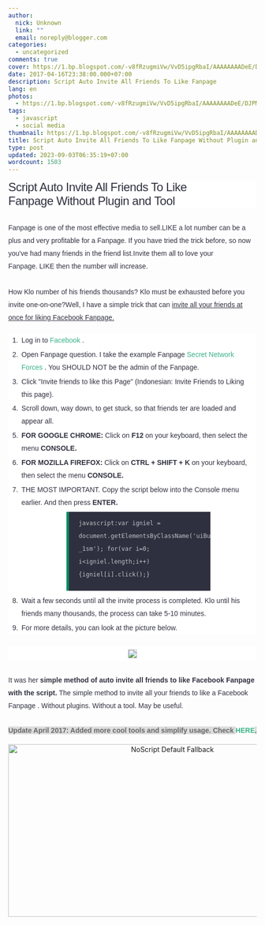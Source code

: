 ```yaml
---
author:
  nick: Unknown
  link: ""
  email: noreply@blogger.com
categories:
  - uncategorized
comments: true
cover: https://1.bp.blogspot.com/-v8fRzugmiVw/VvD5ipgRbaI/AAAAAAAADeE/DJPMUJuCNNMi-j7QTh8V6RpfBNlvqf6zw/s600/Script%2BAuto%2BInvite%2BAll%2BFriends%2BTo%2BLike%2BFanpage.%2BTanpa%2BPlugin.png
date: 2017-04-16T23:38:00.000+07:00
description: Script Auto Invite All Friends To Like Fanpage
lang: en
photos:
  - https://1.bp.blogspot.com/-v8fRzugmiVw/VvD5ipgRbaI/AAAAAAAADeE/DJPMUJuCNNMi-j7QTh8V6RpfBNlvqf6zw/s600/Script%2BAuto%2BInvite%2BAll%2BFriends%2BTo%2BLike%2BFanpage.%2BTanpa%2BPlugin.png
tags:
  - javascript
  - social media
thumbnail: https://1.bp.blogspot.com/-v8fRzugmiVw/VvD5ipgRbaI/AAAAAAAADeE/DJPMUJuCNNMi-j7QTh8V6RpfBNlvqf6zw/s600/Script%2BAuto%2BInvite%2BAll%2BFriends%2BTo%2BLike%2BFanpage.%2BTanpa%2BPlugin.png
title: Script Auto Invite All Friends To Like Fanpage Without Plugin and Tool
type: post
updated: 2023-09-03T06:35:19+07:00
wordcount: 1503
---
```


<h1 class="post-title entry-title" style="background-color: white; border: 0px; box-sizing: border-box; color: #2f303f; font-family: Tahoma, sans-serif; font-size: 24px; font-stretch: inherit; font-weight: normal; letter-spacing: -0.5px; line-height: initial; margin: 0px 0px 10px; padding: 0px; vertical-align: baseline;"><span class="notranslate" style="border: 0px; box-sizing: border-box; font-family: inherit; font-size: inherit; font-stretch: inherit; font-style: inherit; font-variant: inherit; font-weight: inherit; line-height: inherit; margin: 0px; padding: 0px; vertical-align: baseline;">Script Auto Invite All Friends To Like Fanpage</span>&nbsp;<span class="notranslate" style="border: 0px; box-sizing: border-box; font-family: inherit; font-size: inherit; font-stretch: inherit; font-style: inherit; font-variant: inherit; font-weight: inherit; line-height: inherit; margin: 0px; padding: 0px; vertical-align: baseline;">Without Plugin and</span><span class="notranslate" style="border: 0px; box-sizing: border-box; font-family: inherit; font-size: inherit; font-stretch: inherit; font-style: inherit; font-variant: inherit; font-weight: inherit; line-height: inherit; margin: 0px; padding: 0px; vertical-align: baseline;">&nbsp;Tool</span></h1><div><span class="notranslate" style="border: 0px; box-sizing: border-box; font-family: inherit; font-size: inherit; font-stretch: inherit; font-style: inherit; font-variant: inherit; font-weight: inherit; line-height: inherit; margin: 0px; padding: 0px; vertical-align: baseline;"><br></span></div><div><span class="notranslate" style="border: 0px; box-sizing: border-box; font-family: inherit; font-size: inherit; font-stretch: inherit; font-style: inherit; font-variant: inherit; font-weight: inherit; line-height: inherit; margin: 0px; padding: 0px; vertical-align: baseline;"><span class="notranslate" style="background-color: white; border: 0px; box-sizing: border-box; color: #2f303f; font-family: &quot;arial&quot; , sans-serif; font-size: 14px; font-stretch: inherit; line-height: 26px; margin: 0px; padding: 0px; vertical-align: baseline;">Fanpage is one of the most effective media to sell.</span><span style="background-color: white; color: #2f303f; font-family: &quot;arial&quot; , sans-serif; font-size: 14px; line-height: 26px;"></span><span class="notranslate" style="background-color: white; border: 0px; box-sizing: border-box; color: #2f303f; font-family: &quot;arial&quot; , sans-serif; font-size: 14px; font-stretch: inherit; line-height: 26px; margin: 0px; padding: 0px; vertical-align: baseline;">LIKE a lot number can be a plus and very profitable for a Fanpage.</span><span style="background-color: white; color: #2f303f; font-family: &quot;arial&quot; , sans-serif; font-size: 14px; line-height: 26px;">&nbsp;</span><span class="notranslate" style="background-color: white; border: 0px; box-sizing: border-box; color: #2f303f; font-family: &quot;arial&quot; , sans-serif; font-size: 14px; font-stretch: inherit; line-height: 26px; margin: 0px; padding: 0px; vertical-align: baseline;">If you have tried the trick before, so now you've had many friends in the friend list.</span><span style="background-color: white; color: #2f303f; font-family: &quot;arial&quot; , sans-serif; font-size: 14px; line-height: 26px;"></span><span class="notranslate" style="background-color: white; border: 0px; box-sizing: border-box; color: #2f303f; font-family: &quot;arial&quot; , sans-serif; font-size: 14px; font-stretch: inherit; line-height: 26px; margin: 0px; padding: 0px; vertical-align: baseline;">Invite them all to love your Fanpage.</span><span style="background-color: white; color: #2f303f; font-family: &quot;arial&quot; , sans-serif; font-size: 14px; line-height: 26px;">&nbsp;</span><span class="notranslate" style="background-color: white; border: 0px; box-sizing: border-box; color: #2f303f; font-family: &quot;arial&quot; , sans-serif; font-size: 14px; font-stretch: inherit; line-height: 26px; margin: 0px; padding: 0px; vertical-align: baseline;">LIKE then the number will increase.</span><span style="background-color: white; color: #2f303f; font-family: &quot;arial&quot; , sans-serif; font-size: 14px; line-height: 26px;">&nbsp;</span><br style="background-color: white; box-sizing: border-box; color: #2f303f; font-family: Arial, sans-serif; font-size: 14px; line-height: 26px; margin: 0px; padding: 0px;"><br style="background-color: white; box-sizing: border-box; color: #2f303f; font-family: Arial, sans-serif; font-size: 14px; line-height: 26px; margin: 0px; padding: 0px;"><span class="notranslate" style="background-color: white; border: 0px; box-sizing: border-box; color: #2f303f; font-family: &quot;arial&quot; , sans-serif; font-size: 14px; font-stretch: inherit; line-height: 26px; margin: 0px; padding: 0px; vertical-align: baseline;">How Klo number of his friends thousands?</span><span style="background-color: white; color: #2f303f; font-family: &quot;arial&quot; , sans-serif; font-size: 14px; line-height: 26px;">&nbsp;</span><span class="notranslate" style="background-color: white; border: 0px; box-sizing: border-box; color: #2f303f; font-family: &quot;arial&quot; , sans-serif; font-size: 14px; font-stretch: inherit; line-height: 26px; margin: 0px; padding: 0px; vertical-align: baseline;">Klo must be exhausted before you invite one-on-one?</span><span style="background-color: white; color: #2f303f; font-family: &quot;arial&quot; , sans-serif; font-size: 14px; line-height: 26px;"></span><span class="notranslate" style="background-color: white; border: 0px; box-sizing: border-box; color: #2f303f; font-family: &quot;arial&quot; , sans-serif; font-size: 14px; font-stretch: inherit; line-height: 26px; margin: 0px; padding: 0px; vertical-align: baseline;">Well, I have a simple trick that can&nbsp;<u style="border: 0px; box-sizing: border-box; font-family: inherit; font-size: inherit; font-stretch: inherit; font-style: inherit; font-variant: inherit; font-weight: inherit; line-height: inherit; margin: 0px; padding: 0px; vertical-align: baseline;">invite all your friends at once for liking Facebook Fanpage.</u></span><span style="background-color: white; color: #2f303f; font-family: &quot;arial&quot; , sans-serif; font-size: 14px; line-height: 26px;">&nbsp;</span><br style="background-color: white; box-sizing: border-box; color: #2f303f; font-family: Arial, sans-serif; font-size: 14px; line-height: 26px; margin: 0px; padding: 0px;"></span><br><ol style="background-color: white; border: 0px; box-sizing: border-box; color: #2f303f; counter-reset: li 0; font-family: Arial, sans-serif; font-size: 14px; font-stretch: inherit; line-height: 26px; list-style: none; margin: 0px; padding: 0px; vertical-align: baseline;"><span class="notranslate" style="border: 0px; box-sizing: border-box; font-family: inherit; font-size: inherit; font-stretch: inherit; font-style: inherit; font-variant: inherit; font-weight: inherit; line-height: inherit; margin: 0px; padding: 0px; vertical-align: baseline;"><li style="border: 0px; box-sizing: border-box; font-family: inherit; font-size: inherit; font-stretch: inherit; font-style: inherit; font-variant: inherit; font-weight: inherit; line-height: inherit; list-style-type: decimal; margin: 0.2em 0px 0px 1.7em; padding: 0px 3px; vertical-align: baseline;"><span class="notranslate" style="border: 0px; box-sizing: border-box; font-family: inherit; font-size: inherit; font-stretch: inherit; font-style: inherit; font-variant: inherit; font-weight: inherit; line-height: inherit; margin: 0px; padding: 0px; vertical-align: baseline;">Log in to&nbsp;<a href="https://fb.me/" style="-webkit-transition: all 0.3s; border: 0px; box-sizing: border-box; color: #37b185; font-family: inherit; font-size: inherit; font-stretch: inherit; font-style: inherit; font-variant: inherit; font-weight: inherit; line-height: inherit; margin: 0px; padding: 0px; text-decoration: none; transition: all 0.3s; vertical-align: baseline;" title="Script Auto Invite All Friends To Like Fanpage. Without Plugin. without Tool" rel="noopener noreferer nofollow">Facebook</a>&nbsp;.</span></li><li style="border: 0px; box-sizing: border-box; font-family: inherit; font-size: inherit; font-stretch: inherit; font-style: inherit; font-variant: inherit; font-weight: inherit; line-height: inherit; list-style-type: decimal; margin: 0.2em 0px 0px 1.7em; padding: 0px 3px; vertical-align: baseline;"><span class="notranslate" style="border: 0px; box-sizing: border-box; font-family: inherit; font-size: inherit; font-stretch: inherit; font-style: inherit; font-variant: inherit; font-weight: inherit; line-height: inherit; margin: 0px; padding: 0px; vertical-align: baseline;">Open Fanpage question.</span>&nbsp;<span class="notranslate" style="border: 0px; box-sizing: border-box; font-family: inherit; font-size: inherit; font-stretch: inherit; font-style: inherit; font-variant: inherit; font-weight: inherit; line-height: inherit; margin: 0px; padding: 0px; vertical-align: baseline;">I take the example Fanpage&nbsp;<a href="https://www.facebook.com/secretnetworkforces" style="-webkit-transition: all 0.3s; border: 0px; box-sizing: border-box; color: #37b185; font-family: inherit; font-size: inherit; font-stretch: inherit; font-style: inherit; font-variant: inherit; font-weight: inherit; line-height: inherit; margin: 0px; padding: 0px; text-decoration: none; transition: all 0.3s; vertical-align: baseline;" target="_blank" title="BJITA - Japan Anime Manga" rel="noopener noreferer nofollow">Secret Network Forces</a>&nbsp;.</span>&nbsp;<span class="notranslate" style="border: 0px; box-sizing: border-box; font-family: inherit; font-size: inherit; font-stretch: inherit; font-style: inherit; font-variant: inherit; font-weight: inherit; line-height: inherit; margin: 0px; padding: 0px; vertical-align: baseline;">You SHOULD NOT be the admin of the Fanpage.</span></li><li style="border: 0px; box-sizing: border-box; font-family: inherit; font-size: inherit; font-stretch: inherit; font-style: inherit; font-variant: inherit; font-weight: inherit; line-height: inherit; list-style-type: decimal; margin: 0.2em 0px 0px 1.7em; padding: 0px 3px; vertical-align: baseline;"><span class="notranslate" style="border: 0px; box-sizing: border-box; font-family: inherit; font-size: inherit; font-stretch: inherit; font-style: inherit; font-variant: inherit; font-weight: inherit; line-height: inherit; margin: 0px; padding: 0px; vertical-align: baseline;">Click "Invite friends to like this Page" (Indonesian: Invite Friends to Liking this page).</span></li><li style="border: 0px; box-sizing: border-box; font-family: inherit; font-size: inherit; font-stretch: inherit; font-style: inherit; font-variant: inherit; font-weight: inherit; line-height: inherit; list-style-type: decimal; margin: 0.2em 0px 0px 1.7em; padding: 0px 3px; vertical-align: baseline;"><span class="notranslate" style="border: 0px; box-sizing: border-box; font-family: inherit; font-size: inherit; font-stretch: inherit; font-style: inherit; font-variant: inherit; font-weight: inherit; line-height: inherit; margin: 0px; padding: 0px; vertical-align: baseline;">Scroll down, way down, to get stuck, so that friends ter are loaded and appear all.</span></li><li style="border: 0px; box-sizing: border-box; font-family: inherit; font-size: inherit; font-stretch: inherit; font-style: inherit; font-variant: inherit; font-weight: inherit; line-height: inherit; list-style-type: decimal; margin: 0.2em 0px 0px 1.7em; padding: 0px 3px; vertical-align: baseline;"><span class="notranslate" style="border: 0px; box-sizing: border-box; font-family: inherit; font-size: inherit; font-stretch: inherit; font-style: inherit; font-variant: inherit; font-weight: inherit; line-height: inherit; margin: 0px; padding: 0px; vertical-align: baseline;"><b style="border: 0px; box-sizing: border-box; font-family: inherit; font-size: inherit; font-stretch: inherit; font-style: inherit; font-variant: inherit; line-height: inherit; margin: 0px; padding: 0px; vertical-align: baseline;">FOR GOOGLE CHROME:</b>&nbsp;Click on&nbsp;<b style="border: 0px; box-sizing: border-box; font-family: inherit; font-size: inherit; font-stretch: inherit; font-style: inherit; font-variant: inherit; line-height: inherit; margin: 0px; padding: 0px; vertical-align: baseline;">F12</b>&nbsp;on your keyboard, then select the menu&nbsp;<b style="border: 0px; box-sizing: border-box; font-family: inherit; font-size: inherit; font-stretch: inherit; font-style: inherit; font-variant: inherit; line-height: inherit; margin: 0px; padding: 0px; vertical-align: baseline;">CONSOLE.</b></span></li><li style="border: 0px; box-sizing: border-box; font-family: inherit; font-size: inherit; font-stretch: inherit; font-style: inherit; font-variant: inherit; font-weight: inherit; line-height: inherit; list-style-type: decimal; margin: 0.2em 0px 0px 1.7em; padding: 0px 3px; vertical-align: baseline;"><span class="notranslate" style="border: 0px; box-sizing: border-box; font-family: inherit; font-size: inherit; font-stretch: inherit; font-style: inherit; font-variant: inherit; font-weight: inherit; line-height: inherit; margin: 0px; padding: 0px; vertical-align: baseline;"><b style="border: 0px; box-sizing: border-box; font-family: inherit; font-size: inherit; font-stretch: inherit; font-style: inherit; font-variant: inherit; line-height: inherit; margin: 0px; padding: 0px; vertical-align: baseline;">FOR MOZILLA FIREFOX:</b>&nbsp;Click on&nbsp;<b style="border: 0px; box-sizing: border-box; font-family: inherit; font-size: inherit; font-stretch: inherit; font-style: inherit; font-variant: inherit; line-height: inherit; margin: 0px; padding: 0px; vertical-align: baseline;">CTRL + SHIFT + K</b>&nbsp;on your keyboard, then select the menu&nbsp;<b style="border: 0px; box-sizing: border-box; font-family: inherit; font-size: inherit; font-stretch: inherit; font-style: inherit; font-variant: inherit; line-height: inherit; margin: 0px; padding: 0px; vertical-align: baseline;">CONSOLE.</b></span></li><li style="border: 0px; box-sizing: border-box; font-family: inherit; font-size: inherit; font-stretch: inherit; font-style: inherit; font-variant: inherit; font-weight: inherit; line-height: inherit; list-style-type: decimal; margin: 0.2em 0px 0px 1.7em; padding: 0px 3px; vertical-align: baseline;"><span class="notranslate" style="border: 0px; box-sizing: border-box; font-family: inherit; font-size: inherit; font-stretch: inherit; font-style: inherit; font-variant: inherit; font-weight: inherit; line-height: inherit; margin: 0px; padding: 0px; vertical-align: baseline;">THE MOST IMPORTANT.</span>&nbsp;<span class="notranslate" style="border: 0px; box-sizing: border-box; font-family: inherit; font-size: inherit; font-stretch: inherit; font-style: inherit; font-variant: inherit; font-weight: inherit; line-height: inherit; margin: 0px; padding: 0px; vertical-align: baseline;">Copy&nbsp;the script&nbsp;below into the Console menu earlier.</span>&nbsp;<span class="notranslate" style="border: 0px; box-sizing: border-box; font-family: inherit; font-size: inherit; font-stretch: inherit; font-style: inherit; font-variant: inherit; font-weight: inherit; line-height: inherit; margin: 0px; padding: 0px; vertical-align: baseline;">And then press&nbsp;<b style="border: 0px; box-sizing: border-box; font-family: inherit; font-size: inherit; font-stretch: inherit; font-style: inherit; font-variant: inherit; line-height: inherit; margin: 0px; padding: 0px; vertical-align: baseline;">ENTER.</b></span>&nbsp;<br style="box-sizing: border-box; margin: 0px; padding: 0px;"><pre style="-webkit-user-select: text; background-color: #2f303f; border-left-color: rgb(0, 140, 95); border-left-style: solid; border-width: 0px 0px 0px 5px; box-sizing: border-box; font-family: monospace, monospace; font-size: 13px; font-stretch: inherit; font-style: inherit; font-variant: inherit; font-weight: inherit; line-height: inherit; margin: 0.5em auto; overflow: auto; padding: 0px; position: relative; tab-size: 2; vertical-align: baseline; width: 292.203125px; word-break: normal; word-wrap: break-word;"><code style="background: none; border: none; box-sizing: border-box; color: #bdc3c7; display: block; font-family: 'source code pro', menlo, consolas, monaco, monospace; font-size: 12px; font-stretch: inherit; font-style: inherit; font-variant: inherit; font-weight: inherit; line-height: inherit; margin: 0px; max-height: 200px; overflow: auto; padding: 10px 20px 20px; vertical-align: baseline; white-space: pre-wrap;">javascript:var igniel = document.getElementsByClassName('uiButton _1sm'); for(var i=0; i&lt;igniel.length;i++) {igniel[i].click();}<span style="color: #2f303f; font-family: monospace , monospace; font-size: 13px; font-style: inherit; font-variant: inherit; font-weight: inherit; line-height: inherit;"> </span></code></pre></li><li style="border: 0px; box-sizing: border-box; font-family: inherit; font-size: inherit; font-stretch: inherit; font-style: inherit; font-variant: inherit; font-weight: inherit; line-height: inherit; list-style-type: decimal; margin: 0.2em 0px 0px 1.7em; padding: 0px 3px; vertical-align: baseline;"><span class="notranslate" style="border: 0px; box-sizing: border-box; font-family: inherit; font-size: inherit; font-stretch: inherit; font-style: inherit; font-variant: inherit; font-weight: inherit; line-height: inherit; margin: 0px; padding: 0px; vertical-align: baseline;">Wait a few seconds until all the invite process is completed.</span>&nbsp;<span class="notranslate" style="border: 0px; box-sizing: border-box; font-family: inherit; font-size: inherit; font-stretch: inherit; font-style: inherit; font-variant: inherit; font-weight: inherit; line-height: inherit; margin: 0px; padding: 0px; vertical-align: baseline;">Klo until his friends many thousands, the process can take 5-10 minutes.</span></li><li style="border: 0px; box-sizing: border-box; font-family: inherit; font-size: inherit; font-stretch: inherit; font-style: inherit; font-variant: inherit; font-weight: inherit; line-height: inherit; list-style-type: decimal; margin: 0.2em 0px 0px 1.7em; padding: 0px 3px; vertical-align: baseline;"><span class="notranslate" style="border: 0px; box-sizing: border-box; font-family: inherit; font-size: inherit; font-stretch: inherit; font-style: inherit; font-variant: inherit; font-weight: inherit; line-height: inherit; margin: 0px; padding: 0px; vertical-align: baseline;">For more details, you can look at the picture below.</span></li></span></ol><span class="notranslate" style="border: 0px; box-sizing: border-box; font-family: inherit; font-size: inherit; font-stretch: inherit; font-style: inherit; font-variant: inherit; font-weight: inherit; line-height: inherit; margin: 0px; padding: 0px; vertical-align: baseline;"><br style="background-color: white; box-sizing: border-box; color: #2f303f; font-family: Arial, sans-serif; font-size: 14px; line-height: 26px; margin: 0px; padding: 0px;"><center style="background-color: white; border: 0px; box-sizing: border-box; color: #2f303f; font-family: Arial, sans-serif; font-size: 14px; font-stretch: inherit; line-height: 26px; margin: 0px; padding: 0px; vertical-align: baseline;"><a href="https://1.bp.blogspot.com/-v8fRzugmiVw/VvD5ipgRbaI/AAAAAAAADeE/DJPMUJuCNNMi-j7QTh8V6RpfBNlvqf6zw/s1600/Script%2BAuto%2BInvite%2BAll%2BFriends%2BTo%2BLike%2BFanpage.%2BTanpa%2BPlugin.png" imageanchor="1" style="-webkit-transition: all 0.3s; border: 0px; box-sizing: border-box; color: #37b185; font-family: inherit; font-size: inherit; font-stretch: inherit; font-style: inherit; font-variant: inherit; font-weight: inherit; line-height: inherit; margin: 0px; padding: 0px; text-decoration: none; transition: all 0.3s; vertical-align: baseline;" rel="noopener noreferer nofollow"><img border="0" src="https://1.bp.blogspot.com/-v8fRzugmiVw/VvD5ipgRbaI/AAAAAAAADeE/DJPMUJuCNNMi-j7QTh8V6RpfBNlvqf6zw/s600/Script%2BAuto%2BInvite%2BAll%2BFriends%2BTo%2BLike%2BFanpage.%2BTanpa%2BPlugin.png" style="-webkit-transition: all 0.6s ease; background: rgb(250, 250, 250); border: 1px solid rgba(0, 0, 0, 0.2); box-sizing: border-box; font-family: inherit; font-size: inherit; font-stretch: inherit; font-style: inherit; font-variant: inherit; font-weight: inherit; height: auto; line-height: inherit; margin: 5px 0px; max-width: 100%; opacity: 1; outline: none; padding: 0px; transition: all 0.6s ease; vertical-align: middle;"></a></center><br style="background-color: white; box-sizing: border-box; color: #2f303f; font-family: Arial, sans-serif; font-size: 14px; line-height: 26px; margin: 0px; padding: 0px;"><span class="notranslate" style="background-color: white; border: 0px; box-sizing: border-box; color: #2f303f; font-family: &quot;arial&quot; , sans-serif; font-size: 14px; font-stretch: inherit; line-height: 26px; margin: 0px; padding: 0px; vertical-align: baseline;">It was her&nbsp;<b style="border: 0px; box-sizing: border-box; font-family: inherit; font-size: inherit; font-stretch: inherit; font-style: inherit; font-variant: inherit; line-height: inherit; margin: 0px; padding: 0px; vertical-align: baseline;">simple method of auto invite all friends to like Facebook Fanpage with the script.</b></span><span style="background-color: white; color: #2f303f; font-family: &quot;arial&quot; , sans-serif; font-size: 14px; line-height: 26px;">&nbsp;</span><span class="notranslate" style="background-color: white; border: 0px; box-sizing: border-box; color: #2f303f; font-family: &quot;arial&quot; , sans-serif; font-size: 14px; font-stretch: inherit; line-height: 26px; margin: 0px; padding: 0px; vertical-align: baseline;">The simple method to invite all your friends to like a Facebook Fanpage&nbsp;.</span><span style="background-color: white; color: #2f303f; font-family: &quot;arial&quot; , sans-serif; font-size: 14px; line-height: 26px;">&nbsp;</span><span class="notranslate" style="background-color: white; border: 0px; box-sizing: border-box; color: #2f303f; font-family: &quot;arial&quot; , sans-serif; font-size: 14px; font-stretch: inherit; line-height: 26px; margin: 0px; padding: 0px; vertical-align: baseline;">Without plugins.</span><span style="background-color: white; color: #2f303f; font-family: &quot;arial&quot; , sans-serif; font-size: 14px; line-height: 26px;">&nbsp;</span><span class="notranslate" style="background-color: white; border: 0px; box-sizing: border-box; color: #2f303f; font-family: &quot;arial&quot; , sans-serif; font-size: 14px; font-stretch: inherit; line-height: 26px; margin: 0px; padding: 0px; vertical-align: baseline;">Without a tool.</span><span style="background-color: white; color: #2f303f; font-family: &quot;arial&quot; , sans-serif; font-size: 14px; line-height: 26px;">&nbsp;</span><span class="notranslate" style="background-color: white; border: 0px; box-sizing: border-box; color: #2f303f; font-family: &quot;arial&quot; , sans-serif; font-size: 14px; font-stretch: inherit; line-height: 26px; margin: 0px; padding: 0px; vertical-align: baseline;">May be useful.</span><span style="background-color: white; color: #2f303f; font-family: &quot;arial&quot; , sans-serif; font-size: 14px; line-height: 26px;">&nbsp;</span></span></div><div><span class="notranslate" style="border: 0px; box-sizing: border-box; font-family: inherit; font-size: inherit; font-stretch: inherit; font-style: inherit; font-variant: inherit; font-weight: inherit; line-height: inherit; margin: 0px; padding: 0px; vertical-align: baseline;"><span style="background-color: white; color: #2f303f; font-family: &quot;arial&quot; , sans-serif; font-size: 14px; line-height: 26px;"><br></span></span></div><div><span class="notranslate" style="border: 0px; box-sizing: border-box; font-family: inherit; font-size: inherit; font-stretch: inherit; font-style: inherit; font-variant: inherit; font-weight: inherit; line-height: inherit; margin: 0px; padding: 0px; vertical-align: baseline;"><span style="background-color: #dddddd; color: #676767; font-family: &quot;arial&quot; , sans-serif; font-size: 14px; font-weight: bold; line-height: 22px;">Update April 2017: Added more cool tools and simplify usage. Check&nbsp;</span><a href="http://www.webmanajemen.com/search/?q=update%20script%20auto%20invite%20fanpage" style="-webkit-transition: all 0.3s; border: 0px; box-sizing: border-box; color: #37b185; font-family: Arial, sans-serif; font-size: 14px; font-stretch: inherit; font-weight: bold; line-height: 22px; margin: 0px; padding: 0px; text-decoration: none; transition: all 0.3s; vertical-align: baseline;" target="_blank" title="Script Auto Invite / Undang Semua Teman ke Fanspage GRATIS - Igniel" rel="noopener noreferer nofollow">HERE</a><span style="background-color: #dddddd; color: #676767; font-family: &quot;arial&quot; , sans-serif; font-size: 14px; font-weight: bold; line-height: 22px;">.</span></span></div><style amp-custom="">.thumb-post{text-align:center;margin:0;padding:0;width:100%} .thumb-post amp-img{width:100%;max-width:100%;height:auto;min-height:450px;max-height:600px;margin:0} </style> <br><div class="thumb-post"><noscript><img src="https://scontent.fsub2-1.fna.fbcdn.net/v/t1.0-9/fr/cp0/e15/q65/17796846_1773189839677671_6977008867135609966_n.png.jpg?efg=eyJpIjoidCJ9&amp;oh=292c21d1c58e8e185a8d6c63dec60c5a&amp;oe=5957C4B8" width="650" height="350" alt="NoScript Default Fallback" title="default fallback"></noscript></div>